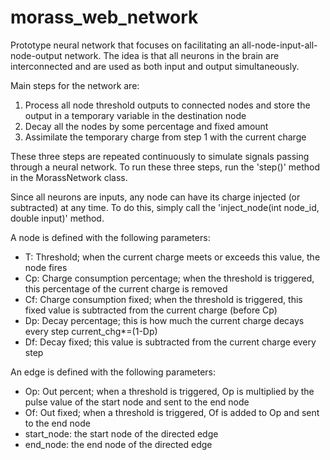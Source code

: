 # morass_web_network
Prototype neural network that focuses on facilitating an all-node-input-all-node-output network. The idea is that all neurons in the brain are interconnected and are used as both input and output simultaneously.

Main steps for the network are:
  1. Process all node threshold outputs to connected nodes and store the output in a temporary variable in the destination node
  2. Decay all the nodes by some percentage and fixed amount
  3. Assimilate the temporary charge from step 1 with the current charge

These three steps are repeated continuously to simulate signals passing through a neural network. To run these three steps, run the 'step()' method in the MorassNetwork class.

Since all neurons are inputs, any node can have its charge injected (or subtracted) at any time. To do this, simply call the 'inject_node(int node_id, double input)' method.

A node is defined with the following parameters:
  - T: Threshold; when the current charge meets or exceeds this value, the node fires
  - Cp: Charge consumption percentage; when the threshold is triggered, this percentage of the current charge is removed
  - Cf: Charge consumption fixed; when the threshold is triggered, this fixed value is subtracted from the current charge (before Cp)
  - Dp: Decay percentage; this is how much the current charge decays every step current_chg*=(1-Dp)
  - Df: Decay fixed; this value is subtracted from the current charge every step

An edge is defined with the following parameters:
  - Op: Out percent; when a threshold is triggered, Op is multiplied by the pulse value of the start node and sent to the end node
  - Of: Out fixed; when a threshold is triggered, Of is added to Op and sent to the end node
  - start_node: the start node of the directed edge
  - end_node: the end node of the directed edge
